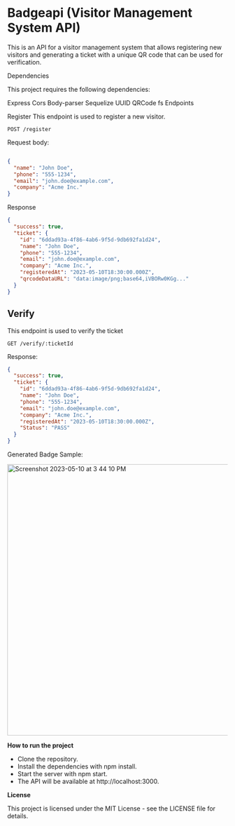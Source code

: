 # Badgeapi (Visitor Management System API)

This is an API for a visitor management system that allows registering new visitors and generating a ticket with a unique QR code that can be used for verification.

Dependencies

This project requires the following dependencies:

Express
Cors
Body-parser
Sequelize
UUID
QRCode
fs
Endpoints

Register
This endpoint is used to register a new visitor.


```shell
POST /register

```

Request body:

```json

{
  "name": "John Doe",
  "phone": "555-1234",
  "email": "john.doe@example.com",
  "company": "Acme Inc."
}


```

Response

```json
{
  "success": true,
  "ticket": {
    "id": "6ddad93a-4f86-4ab6-9f5d-9db692fa1d24",
    "name": "John Doe",
    "phone": "555-1234",
    "email": "john.doe@example.com",
    "company": "Acme Inc.",
    "registeredAt": "2023-05-10T18:30:00.000Z",
    "qrcodeDataURL": "data:image/png;base64,iVBORw0KGg..."
  }
}

```

## Verify

This endpoint is used to verify the ticket

```shell
GET /verify/:ticketId
```

Response:

```json
{
  "success": true,
  "ticket": {
    "id": "6ddad93a-4f86-4ab6-9f5d-9db692fa1d24",
    "name": "John Doe",
    "phone": "555-1234",
    "email": "john.doe@example.com",
    "company": "Acme Inc.",
    "registeredAt": "2023-05-10T18:30:00.000Z",
    "Status": "PASS"
  }
}


```

Generated Badge Sample:

<img width="619" alt="Screenshot 2023-05-10 at 3 44 10 PM" src="https://github.com/ajamous/badgeapi/assets/19316784/972dc418-0d4f-4e50-92b5-cd7668568726">



**How to run the project**

- Clone the repository.
- Install the dependencies with npm install.
- Start the server with npm start.
- The API will be available at http://localhost:3000.

**License**

This project is licensed under the MIT License - see the LICENSE file for details.
